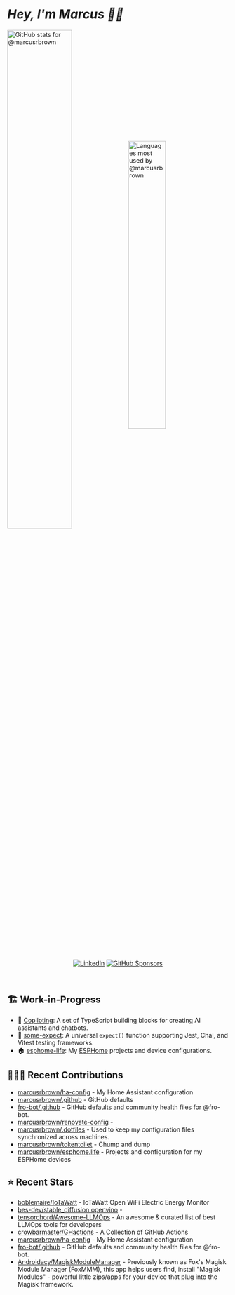 # <em>Hey, I'm Marcus <span title="✌🏽 & ❤️">👋🏽</span></em>

<img align='center' width='54%' alt='GitHub stats for @marcusrbrown' src='https://github-readme-stats.vercel.app/api?username=marcusrbrown&show_icons=true&theme=dark&include_all_commits=true&count_private=true'>
<img align='center' width='41%' alt='Languages most used by @marcusrbrown' src='https://github-readme-stats.vercel.app/api/top-langs/?username=marcusrbrown&layout=compact&theme=dark&include_all_commits=true&count_private=true'>

<br>
<div align='center'>

[![LinkedIn](https://img.shields.io/badge/LinkedIn-blue?style=for-the-badge&logo=linkedin)][linkedin]
[![GitHub Sponsors](https://img.shields.io/github/sponsors/marcusrbrown?style=for-the-badge&logo=github-sponsors)
][gh-sponsors]

</div>
<br>

[gh-sponsors]: https://github.com/sponsors/marcusrbrown "@marcusrbrown | GitHub Sponsors"
[linkedin]: https://www.linkedin.com/in/marcusrbrown "@marcusrbrown | LinkedIn"

## 🏗️ Work-in-Progress

- 🤖 [Copiloting](https://github.com/marcusrbrown/copiloting): A set of TypeScript building blocks for creating AI assistants and chatbots.
- 🧪 [some-expect](https://github.com/marcusrbrown/some-expect): A universal `expect()` function supporting Jest, Chai, and Vitest testing frameworks.
- 🏠 [esphome-life](https://github.com/marcusrbrown/esphome-life): My [ESPHome](https://esphome.io/) projects and device configurations.

## 👨🏽‍💻 Recent Contributions

- [marcusrbrown/ha-config](https://github.com/marcusrbrown/ha-config) - My Home Assistant configuration
- [marcusrbrown/.github](https://github.com/marcusrbrown/.github) - GitHub defaults
- [fro-bot/.github](https://github.com/fro-bot/.github) - GitHub defaults and community health files for @fro-bot.
- [marcusrbrown/renovate-config](https://github.com/marcusrbrown/renovate-config) -
- [marcusrbrown/.dotfiles](https://github.com/marcusrbrown/.dotfiles) - Used to keep my configuration files synchronized across machines.
- [marcusrbrown/tokentoilet](https://github.com/marcusrbrown/tokentoilet) - Chump and dump
- [marcusrbrown/esphome.life](https://github.com/marcusrbrown/esphome.life) - Projects and configuration for my ESPHome devices

## ⭐ Recent Stars

- [boblemaire/IoTaWatt](https://github.com/boblemaire/IoTaWatt) - IoTaWatt Open WiFi Electric Energy Monitor
- [bes-dev/stable_diffusion.openvino](https://github.com/bes-dev/stable_diffusion.openvino) -
- [tensorchord/Awesome-LLMOps](https://github.com/tensorchord/Awesome-LLMOps) - An awesome &amp; curated list of best LLMOps tools for developers
- [crowbarmaster/GHactions](https://github.com/crowbarmaster/GHactions) - A Collection of GitHub Actions
- [marcusrbrown/ha-config](https://github.com/marcusrbrown/ha-config) - My Home Assistant configuration
- [fro-bot/.github](https://github.com/fro-bot/.github) - GitHub defaults and community health files for @fro-bot.
- [Androidacy/MagiskModuleManager](https://github.com/Androidacy/MagiskModuleManager) - Previously known as Fox&#39;s Magisk Module Manager (FoxMMM), this app helps users find, install &#34;Magisk Modules&#34; - powerful little zips/apps for your device that plug into the Magisk framework.
